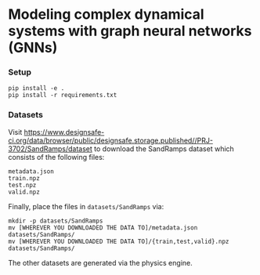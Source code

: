 # Modeling complex dynamical systems with graph neural networks (GNNs)

### Setup
```
pip install -e .
pip install -r requirements.txt
```

### Datasets
Visit https://www.designsafe-ci.org/data/browser/public/designsafe.storage.published//PRJ-3702/SandRamps/dataset to download the SandRamps dataset which consists of the following files:
```
metadata.json
train.npz
test.npz
valid.npz
```
Finally, place the files in `datasets/SandRamps` via: 
```
mkdir -p datasets/SandRamps
mv [WHEREVER YOU DOWNLOADED THE DATA TO]/metadata.json datasets/SandRamps/
mv [WHEREVER YOU DOWNLOADED THE DATA TO]/{train,test,valid}.npz datasets/SandRamps/
```
The other datasets are generated via the physics engine.
